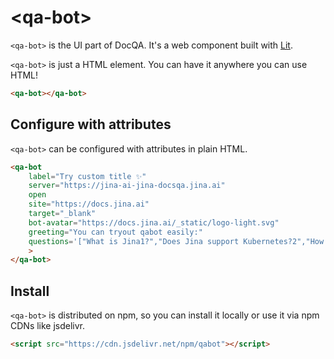 # &lt;qa-bot&gt;

`<qa-bot>` is the UI part of DocQA. It's a web component built with [Lit](https://lit.dev).

`<qa-bot>` is just a HTML element. You can have it anywhere you can use HTML!
```html
<qa-bot></qa-bot>
```

## Configure with attributes

<section class="columns">
  <div>

`<qa-bot>` can be configured with attributes in plain HTML.

```html
<qa-bot 
    label="Try custom title ✨"
    server="https://jina-ai-jina-docsqa.jina.ai" 
    open
    site="https://docs.jina.ai" 
    target="_blank"
    bot-avatar="https://docs.jina.ai/_static/logo-light.svg"
    greeting="You can tryout qabot easily:"
    questions='["What is Jina1?","Does Jina support Kubernetes?2","How can I traverse a nested DocumentArray?3"]'
    >
</qa-bot>
```
## Install

`<qa-bot>` is distributed on npm, so you can install it locally or use it via npm CDNs like jsdelivr.

```html
<script src="https://cdn.jsdelivr.net/npm/qabot"></script>
```

